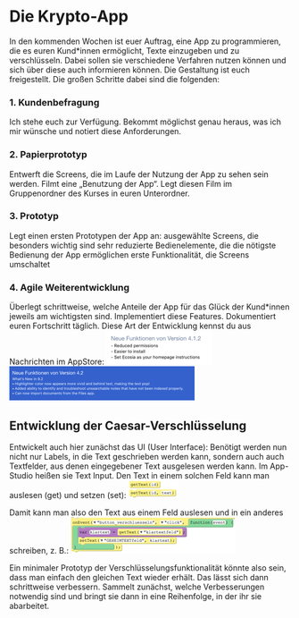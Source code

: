 # Die Krypto-App

In den kommenden Wochen ist euer Auftrag, eine App zu programmieren, die es euren Kund*innen ermöglicht, Texte einzugeben und zu verschlüsseln. Dabei sollen sie verschiedene Verfahren nutzen können und sich über diese auch informieren können. Die Gestaltung ist euch freigestellt. 
Die großen Schritte dabei sind die folgenden:

### 1. Kundenbefragung
Ich stehe euch zur Verfügung. Bekommt möglichst genau heraus, was ich mir wünsche und notiert diese Anforderungen.


### 2. Papierprototyp
Entwerft die Screens, die im Laufe der Nutzung der App zu sehen sein werden. Filmt eine „Benutzung der App“. Legt diesen Film im Gruppenordner des Kurses in euren Unterordner.


### 3. Prototyp
Legt einen ersten Prototypen der App an:
ausgewählte Screens, die besonders wichtig sind
sehr reduzierte Bedienelemente, die die nötigste Bedienung der App ermöglichen
erste Funktionalität, die Screens umschaltet
 
### 4. Agile Weiterentwicklung
Überlegt schrittweise, welche Anteile der App für das Glück der Kund*innen jeweils am wichtigsten sind. Implementiert diese Features. Dokumentiert euren Fortschritt täglich.
Diese Art der Entwicklung kennst du aus Nachrichten im AppStore:
![erstes Beispiel](img/AppStore_1.png)
![zweites Beispiel](img/AppStore_2.png)

## Entwicklung der Caesar-Verschlüsselung

Entwickelt auch hier zunächst das UI (User Interface): Benötigt werden nun nicht nur Labels, in die Text geschrieben werden kann, sondern auch auch Textfelder, aus denen eingegebener Text ausgelesen werden kann. Im App-Studio heißen sie Text Input. 
Den Text in einem solchen Feld kann man auslesen (get) und setzen (set):
![getText/setText](img/KryptoCode_1.png)

Damit kann man also den Text aus einem Feld auslesen und in ein anderes schreiben, z. B.:
![getText/setText in Aktion](img/KryptoCode_2.png)

Ein minimaler Prototyp der Verschlüsselungsfunktionalität könnte also sein, dass man einfach den gleichen Text wieder erhält. Das lässt sich dann schrittweise verbessern. Sammelt zunächst, welche Verbesserungen notwendig sind und bringt sie dann in eine Reihenfolge, in der ihr sie abarbeitet.
 
 

